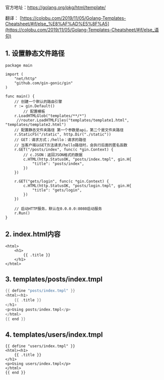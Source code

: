 官方地址：https://golang.org/pkg/html/template/

翻译： [https://colobu.com/2019/11/05/Golang-Templates-Cheatsheet/#if/else_%E8%AF%AD%E5%8F%A5](https://colobu.com/2019/11/05/Golang-Templates-Cheatsheet/#if/else_语句)

## 1. 设置静态文件路径

```
package main

import (
    "net/http"
    "github.com/gin-gonic/gin"
)

func main() {
    // 创建一个默认的路由引擎
    r := gin.Default()
        // 配置模板
    r.LoadHTMLGlob("templates/**/*")
     //router.LoadHTMLFiles("templates/template1.html", "templates/template2.html")
    // 配置静态文件夹路径 第一个参数是api，第二个是文件夹路径
    r.StaticFS("/static", http.Dir("./static"))
    // GET：请求方式；/hello：请求的路径
    // 当客户端以GET方法请求/hello路径时，会执行后面的匿名函数
    r.GET("/posts/index", func(c *gin.Context) {
        // c.JSON：返回JSON格式的数据
        c.HTML(http.StatusOK, "posts/index.tmpl", gin.H{
            "title": "posts/index",
        })
    })

    r.GET("gets/login", func(c *gin.Context) {
        c.HTML(http.StatusOK, "posts/login.tmpl", gin.H{
            "title": "gets/login",
        })
    })

    // 启动HTTP服务，默认在0.0.0.0:8080启动服务
    r.Run()
}
```



## 2. index.html内容

```
<html>
    <h1>
        {{ .title }}
    </h1>
</html>
```

## 3. templates/posts/index.tmpl

```go
{{ define "posts/index.tmpl" }}
<html><h1>
    {{ .title }}
</h1>
<p>Using posts/index.tmpl</p>
</html>
{{ end }}
```

## 4. templates/users/index.tmpl

```
{{ define "users/index.tmpl" }}
<html><h1>
    {{ .title }}
</h1>
<p>Using users/index.tmpl</p>
</html>
{{ end }}
```